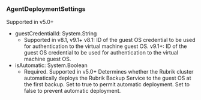 ### AgentDeploymentSettings
Supported in v5.0+

- guestCredentialId: System.String
  - Supported in v8.1, v9.1+
  v8.1: ID of the guest OS credential to be used for authentication to the virtual machine guest OS.
  v9.1+: ID of the guest OS credential to be used for authentication to the virtual machine guest OS.
- isAutomatic: System.Boolean
  - Required. Supported in v5.0+
  Determines whether the Rubrik cluster automatically deploys the Rubrik Backup Service to the guest OS at the first backup. Set to true to permit automatic deployment. Set to false to prevent automatic deployment.
